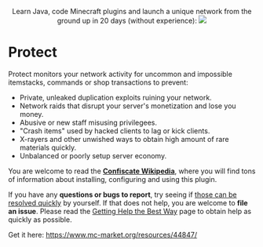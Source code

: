 <p align="center">
  Learn Java, code Minecraft plugins and launch a unique network from the ground up in 20 days (without experience):
  <a href="https://mineacademy.org/project-orion?st=github&sc=protect&utm_source=github&utm_medium=overview&utm_campaign=protect">
    <img src="https://i.imgur.com/UjhXkSA.png" />
  </a>
</p>

# Protect
Protect monitors your network activity for uncommon and impossible itemstacks, commands or shop transactions to prevent:

* Private, unleaked duplication exploits ruining your network.
* Network raids that disrupt your server's monetization and lose you money.
* Abusive or new staff misusing privilegees.
* "Crash items" used by hacked clients to lag or kick clients.
* X-rayers and other unwished ways to obtain high amount of rare materials quickly.
* Unbalanced or poorly setup server economy.

You are welcome to read the **[Confiscate Wikipedia](https://github.com/kangarko/Protect/wiki)**, where you will find tons of information about installing, configuring and using this plugin.

If you have any **questions or bugs to report**, try seeing if [those can be resolved quickly](https://github.com/kangarko/Protect/wiki/Common-Issues) by yourself. If that does not help, you are welcome to **file an issue**. Please read the [Getting Help the Best Way](https://github.com/kangarko/Protect/wiki/Getting-Help-the-Right-Way) page to obtain help as quickly as possible.

Get it here: https://www.mc-market.org/resources/44847/
